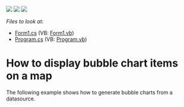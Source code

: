 <!-- default badges list -->
![](https://img.shields.io/endpoint?url=https://codecentral.devexpress.com/api/v1/VersionRange/128576406/16.1.4%2B)
[![](https://img.shields.io/badge/Open_in_DevExpress_Support_Center-FF7200?style=flat-square&logo=DevExpress&logoColor=white)](https://supportcenter.devexpress.com/ticket/details/T113410)
[![](https://img.shields.io/badge/📖_How_to_use_DevExpress_Examples-e9f6fc?style=flat-square)](https://docs.devexpress.com/GeneralInformation/403183)
<!-- default badges end -->
<!-- default file list -->
*Files to look at*:

* [Form1.cs](./CS/MapBubbleCharts/Form1.cs) (VB: [Form1.vb](./VB/MapBubbleCharts/Form1.vb))
* [Program.cs](./CS/MapBubbleCharts/Program.cs) (VB: [Program.vb](./VB/MapBubbleCharts/Program.vb))
<!-- default file list end -->
# How to display bubble chart items on a map


The following example shows how to generate bubble charts from a datasource.

<br/>


